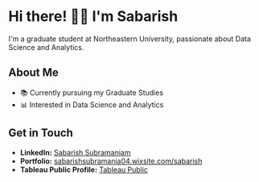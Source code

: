 # Hi there! 👋🏻 I'm Sabarish

I'm a graduate student at Northeastern University, passionate about Data Science and Analytics.

## About Me
- 📚 Currently pursuing my Graduate Studies
- 📊 Interested in Data Science and Analytics

## Get in Touch
- **LinkedIn:** [Sabarish Subramaniam](https://www.linkedin.com/in/sabarishsubramaniam/)
- **Portfolio:** [sabarishsubramania04.wixsite.com/sabarish](https://sabarishsubramania04.wixsite.com/sabarish)
- **Tableau Public Profile:** [Tableau Public](https://public.tableau.com/app/profile/sabarish.subramaniam3258/vizzes)
